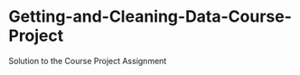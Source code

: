 Getting-and-Cleaning-Data-Course-Project
========================================

Solution to the Course Project Assignment
